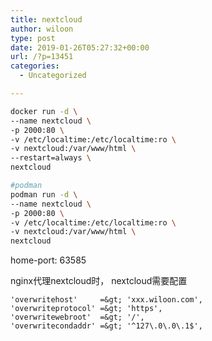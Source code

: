 ```yaml
---
title: nextcloud
author: wiloon
type: post
date: 2019-01-26T05:27:32+00:00
url: /?p=13451
categories:
  - Uncategorized

---
```

```bash
docker run -d \
--name nextcloud \
-p 2000:80 \
-v /etc/localtime:/etc/localtime:ro \
-v nextcloud:/var/www/html \
--restart=always \
nextcloud

#podman
podman run -d \
--name nextcloud \
-p 2000:80 \
-v /etc/localtime:/etc/localtime:ro \
-v nextcloud:/var/www/html \
nextcloud

```

home-port: 63585

nginx代理nextcloud时， nextcloud需要配置

```bash'trusted_proxies'   =&gt; ['127.0.0.1'],
'overwritehost'     =&gt; 'xxx.wiloon.com',
'overwriteprotocol' =&gt; 'https',
'overwritewebroot'  =&gt; '/',
'overwritecondaddr' =&gt; '^127\.0\.0\.1$',
```
